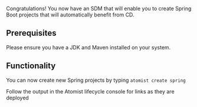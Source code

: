
Congratulations! You now have an SDM that
will enable you to create Spring Boot projects
that will automatically benefit from CD.

## Prerequisites
Please ensure you have a JDK and Maven installed on your system.

## Functionality

You can now create new Spring projects by typing `atomist create spring`

Follow the output in the Atomist lifecycle console for links as they are deployed